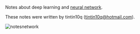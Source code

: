 
Notes about deep learning and [neural network](neural%20network.md).

These notes were written by tintin10q (tintin10q@hotmail.com).

![notesnetwork](notesnetwork.png)